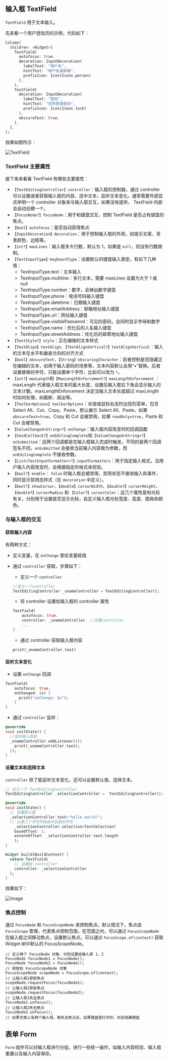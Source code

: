 ## 输入框 TextField

`TextField` 用于文本输入。

先来看一个用户登陆页的示例，代码如下：

```dart
Column(
  children: <Widget>[
    TextField(
      autofocus: true,
      decoration: InputDecoration(
        labelText: "用户名",
        hintText: "用户名或邮箱",
        prefixIcon: Icon(Icons.person)
      ),
    ),
    TextField(
      decoration: InputDecoration(
        labelText: "密码",
        hintText: "您的登录密码",
        prefixIcon: Icon(Icons.lock)
      ),
      obscureText: true,
    ),
  ],
);
```

效果如图所示：

![TextField](https://gitee.com/owenlee233/image_store/raw/master/202109291030562.png)

### TextField 主要属性

接下来来看看 TextField 有哪些主要属性：

- `【TextEditingController】controller`：输入框的控制器，通过 controller 可以设置或者获取输入框的内容，选中文本，监听文本变化。通常需要外部显式申明一个 controller 对象来与输入框交互，如果没有提供， TextField 内部会自动创建一个。
- `【FocusNode?】focusNode`：用于和键盘交互，控制 TextField 是否占有键盘的焦点。
- `【bool】autofocus`：是否自动获得焦点
- `【InputDecoration】decoration`：用于控制输入框的外观，如提示文案、背景颜色、边框等。
- `【int?】maxLines`：输入框多大行数，默认为 1，如果是 `null`，则没有行数限制。
- `【TextInputType】keyboardType`：设置默认的键盘输入类型，有如下几种值：
  - TextInputType.text：文本输入
  - TextInputType.multiline：多行文本，需要 maxLines 设置为大于 1 或 null
  - TextInputType.number：数字，会弹出数字键盘
  - TextInputType.phone：电话号码输入键盘
  - TextInputType.datetime：日期输入键盘
  - TextInputType.emailAddress：邮箱地址输入键盘
  - TextInputType.url：网址输入键盘
  - TextInputType.visiblePassword：可见的密码，会同时显示字母和数字
  - TextInputType.name：优化后的人名输入键盘
  - TextInputType.streetAddress：优化后的邮寄地址输入键盘
- `【TextStyle?】style`：正在编辑的文本样式
- `【TextAlign】textAlign`、`【TextAlignVertical?】textAlignVertical`：输入的文本在水平和垂直方向的对齐方式
- `【bool】obscureText`、`【String】obscuringCharacter`：前者控制是否隐藏正在编辑的文本，如用于输入密码的场景等，文本内容默认会用“•”替换。后者设置替换的字符，只能设置单个字符，比如可以改为 `*`。
- `【int?】maxLength`和`【MaxLengthEnforcement?】maxLengthEnforcement` ：maxLength 代表输入框文本的最大长度，设置后输入框右下角会显示输入的文本计数。maxLengthEnforcement 决定当输入文本长度超过 maxLength 时如何处理，如截断、超出等。
- `【ToolbarOptions】toolbarOptions`：长按或鼠标右击时出现的菜单，包含 Select All、Cut、Copy、Paste，默认展示 Select All、Paste，如果 `obscureText=true`，Copy 和 Cut 会被禁用，如果 `readOnly=true`，Paste 和 Cut 会被禁用。
- `【ValueChanged<String>?】onChange`：输入框内容改变时的回调函数
- `【VoidCallback?】onEditingComplete`和`【ValueChanged<String>?】onSubmitted`：这两个回调都是在输入框输入完成时触发，不同的是两个回调签名不同，`onSubmitted` 会接收当前输入内容做为参数，而 `onEditingComplete` 不接收参数。
- `【List<TextInputFormatter>?】inputFormatters`：用于指定输入格式，当用户输入内容改变时，会根据指定的格式来校验。
- `【bool?】enable`： `false` 时输入框会被禁用，禁用状态不接收输入和事件，同时显示禁用态样式（在 `decoration` 中定义）。
- `【bool?】showCorsur`、`【double】cursorWidth`、`【double?】cursorHeight`、`【double?】cursorRadius` 和 `【Color?】cursorColor`：这几个属性是和光标有关，分别用于设置是否显示光标，自定义输入框光标宽度、高度、圆角和颜色。

### 与输入框的交互

#### 获取输入内容

有两种方式：

- 定义变量，在 `onChange` 里给变量赋值

- 通过 `controller` 获取，步骤如下：

  - 定义一个 `controller`

  ```dart
  //定义一个controller
  TextEditingController _unameController = TextEditingController();
  ```

  - 将 controller 设置给输入框的 controller 属性

  ```dart
  TextField(
      autofocus: true,
      controller: _unameController, //设置controller
      ...
  )
  ```

  - 通过 controller 获取输入框内容

  ```dart
  print(_unameController.text)
  ```

#### 监听文本变化

- 设置 `onChange` 回调

```dart
TextField(
    autofocus: true,
    onChanged: (v) {
      print("onChange: $v");
    }
)
```

- 通过 `controller` 监听：

```dart
@override
void initState() {
  //监听输入改变  
  _unameController.addListener((){
    print(_unameController.text);
  });
}
```

#### 设置文本和选择文本

`controller` 除了能监听文本变化，还可以设置默认值，选择文本。

```dart
// 定义一个 TextEditingController
TextEditingController _selectionController =  TextEditingController();

@override
void initState() {
  // 设置默认值
  _selectionController.text="hello world!";
  // 从第三个字符开始选中后面的字符
	_selectionController.selection=TextSelection(
    baseOffset: 2,
    extentOffset: _selectionController.text.length
	);
}

Widget build(BuildContext) {
  return TextField(
    // 设置给 controller
  	controller: _selectionController
  );
}
```

 效果如下：

![image](https://gitee.com/owenlee233/image_store/raw/master/202109292355613.png)

### 焦点控制

通过 `FocusNode` 和 `FocusScopeNode` 来控制焦点。默认情况下，焦点由 `FocusScope` 管理，代表焦点控制范围，在范围之内，可以通过 `FocusScopeNode` 在输入框之间移动焦点，设置默认焦点。可以通过 `FocusScope.of(context)` 获取 Widget 树中默认的 FocusScopeNode。

```
// 定义两个 FocusNode 对象，分别设置给输入框 1、2
FocusNode focusNode1 = FocusNode();
FocusNode focusNode2 = FocusNode();
// 获取到 FocusScopeNode 对象
FocusScopeNode scopeNode = FocusScope.of(context);
// 让输入框1获取焦点
scopeNode.requestFocus(focusNode1);
// 让输入框2获取焦点
scopeNode.requestFocus(focusNode2);
// 让输入框1失去焦点
focusNode1.unfocus();
// 让输入框2失去焦点
focusNode2.unfocus();
// 如果页面上有两个输入框，都失去焦点后，如果键盘是打开的，则会隐藏键盘
```

## 表单 Form

`Form` 组件可以对输入框进行分组，进行一些统一操作，如输入内容校验、输入框重置以及输入内容保存。

